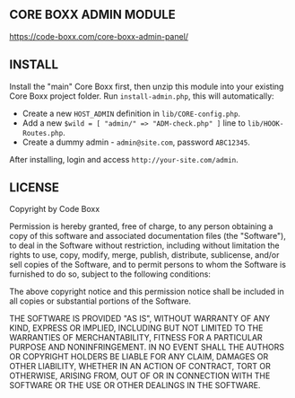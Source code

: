 ## CORE BOXX ADMIN MODULE
https://code-boxx.com/core-boxx-admin-panel/

## INSTALL
Install the "main" Core Boxx first, then unzip this module into your existing Core Boxx project folder. Run `install-admin.php`, this will automatically:

* Create a new `HOST_ADMIN` definition in `lib/CORE-config.php`.
* Add a new `$wild = [ "admin/" => "ADM-check.php" ]` line to `lib/HOOK-Routes.php`.
* Create a dummy admin - `admin@site.com`, password `ABC12345`.

After installing, login and access `http://your-site.com/admin`.

## LICENSE
Copyright by Code Boxx

Permission is hereby granted, free of charge, to any person obtaining a copy
of this software and associated documentation files (the "Software"), to deal
in the Software without restriction, including without limitation the rights
to use, copy, modify, merge, publish, distribute, sublicense, and/or sell
copies of the Software, and to permit persons to whom the Software is
furnished to do so, subject to the following conditions:

The above copyright notice and this permission notice shall be included in all
copies or substantial portions of the Software.

THE SOFTWARE IS PROVIDED "AS IS", WITHOUT WARRANTY OF ANY KIND, EXPRESS OR
IMPLIED, INCLUDING BUT NOT LIMITED TO THE WARRANTIES OF MERCHANTABILITY,
FITNESS FOR A PARTICULAR PURPOSE AND NONINFRINGEMENT. IN NO EVENT SHALL THE
AUTHORS OR COPYRIGHT HOLDERS BE LIABLE FOR ANY CLAIM, DAMAGES OR OTHER
LIABILITY, WHETHER IN AN ACTION OF CONTRACT, TORT OR OTHERWISE, ARISING FROM,
OUT OF OR IN CONNECTION WITH THE SOFTWARE OR THE USE OR OTHER DEALINGS IN THE
SOFTWARE.